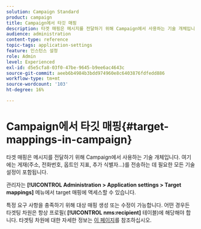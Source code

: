 ```yaml
---
solution: Campaign Standard
product: campaign
title: Campaign에서 타깃 매핑
description: 타겟 매핑은 메시지를 전달하기 위해 Campaign에서 사용하는 기술 개체입니다. 여기에는 게재 전송에 필요한 모든 기술 설정이 포함되어 있습니다.
audience: administration
content-type: reference
topic-tags: application-settings
feature: 인스턴스 설정
role: Admin
level: Experienced
exl-id: d5e5cfa8-03f0-47be-9645-b9ee6ac4643c
source-git-commit: aeeb6b4984b3bdd974960e8c6403876fdfedd886
workflow-type: tm+mt
source-wordcount: '103'
ht-degree: 16%

---
```


# Campaign에서 타깃 매핑{#target-mappings-in-campaign}

타겟 매핑은 메시지를 전달하기 위해 Campaign에서 사용하는 기술 개체입니다. 여기에는 게재(주소, 전화번호, 옵트인 지표, 추가 식별자...)를 전송하는 데 필요한 모든 기술 설정이 포함됩니다.

관리자는 **[!UICONTROL Administration > Application settings > Target mappings]** 메뉴에서 target 매핑에 액세스할 수 있습니다.

특정 요구 사항을 충족하기 위해 대상 매핑 생성 또는 수정이 가능합니다. 어떤 경우든 타겟팅 차원은 항상 프로필( **[!UICONTROL nms:recipient]** 테이블)에 해당해야 합니다. 타겟팅 차원에 대한 자세한 정보는 [이 페이지](../../automating/using/query.md#targeting-dimensions-and-resources)를 참조하십시오.
